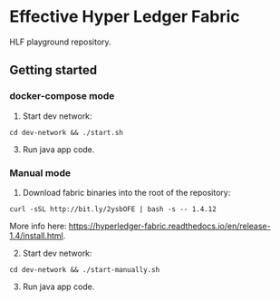 # Effective Hyper Ledger Fabric

HLF playground repository.

## Getting started

### docker-compose mode

1. Start dev network:

`cd dev-network && ./start.sh`

3. Run java app code.

### Manual mode

1. Download fabric binaries into the root of the repository:

`curl -sSL http://bit.ly/2ysbOFE | bash -s -- 1.4.12`

More info here: https://hyperledger-fabric.readthedocs.io/en/release-1.4/install.html.

2. Start dev network:

`cd dev-network && ./start-manually.sh`

3. Run java app code.
